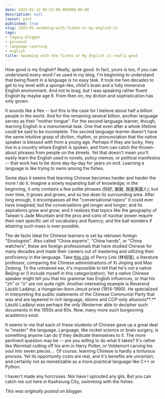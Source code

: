 ```yaml
---
date: 2023-01-12 05:52:00.002000-08:00
description: null
layout: post
published: true
slug: 2023-01-swimming-with-fishes-or-my-english-is
tags:
- legacy-blogger
- personal
- language-learning
- english
title: Swimming with the fishes or My English is really good
---
```




How good is my English? Really, quite good. In fact, yours is too, if you can understand every word I've used in my blog. I'm beginning to understand that being fluent in a language is no easy task. It took me two decades to get to my level with a sponge-like, child's brain and a fully immersive English environment. And not to brag, but I was speaking rather fluent English by maybe age 6. From then on, my diction and sophistication has only grown.

It sounds like a flex -- but this is the case for I believe about half a billion people in the world. And for the remaining several billion, another language serves as their "mother tongue". For the second language learner, though, learning English is a monumental task. One that even after a whole lifetime could be said to be incomplete. The second language learner doesn't have the same intuitive grasp of diction, rhythm, or pronunciation that the native speaker is blessed with from a young age. Perhaps if they are lucky, they live in a country where English is spoken, and from can catch the thrown-about phrases from people on the streets. Yet that doesn't mean you'll easily learn the English used in novels, policy memos, or political manifestos -- that work has to be done day-by-day for years on end. Learning a language is like trying to swim among the fishes.

Some days it seems that learning Chinese becomes harder and harder the more I do it. Imagine a slowly expanding ball of knowledge; in the beginning, it only contains a few polite phrases (你好, 謝謝, 我是美國人); but over time, it grows and grows, and so too does its surrounding area. After long enough, it encompasses all the "conversational topics" it could ever have imagined; but the conversations get longer and longer; and its aspirations grow and grow; and it realizes that topics like the geography of Taiwan's Jade Mountain and the pros and cons of nuclear power require their own specific set of vocabulary and fluency; and the ball wonders if attaining such mass is ever possible.

The de facto ideal for Chinese learners is set by reknown foreign "Sinologists". Also called "China experts", "China hands", or "China watchers", these are foreign professionals that have studied Chinese for many decades and made their careers out of mastering and utilizing their proficiency in the language. Take [this clip](https://youtu.be/owsRB4IKJyA) of Perry Link (林培瑞), a literature professor, comparing the Chinese administrations of Xi Jinping and Mao Zedong. To the untrained ear, it's impossible to tell that he's not a native Beijing-er (I include myself in this categorization). Yet a native Chinese speaker might tell you that his grammar has English influences, or that his "zh" or "ü" are not quite right. Another interesting example is Reverend László Ladányi, a Hungarian-born Jesuit priest (1914-1990). He specialized in interpreting the public statements of the Chinese Communist Party that was and are layeered in rich language, idioms and CCP-only allusions**.** László Ladányi was perhaps the only Westerner able to decipher such documents in the 1950s and 60s. Now, many more such burgeoning academics exist.

It seems to me that each of these students of Chinese gave up a great deal to "master" the language. Language, like rocket science or brain surgery, is something anyone can do *if* they dedicate themselves to it. The more pertinent question may be -- are you willing to do what it takes? It's rather like Wormtail cutting off his arm in Harry Potter, or Voldemort carving his soul into seven pieces...  Of course, learning Chinese is hardly a torturous process. Yet its opportunity costs are real, and it's benefits are uncertain; and certainly not as monetizable as a more practical language like C++ or Python.

I haven't made any horcruxes. Nor have I sprouted any gils. But you can catch me out here in Kaohsiung City, swimming with the fishes.  

*This was originally posted on blogger.*
